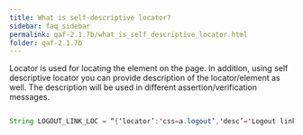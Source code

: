 ```yaml
---
title: What is self-descriptive locator?
sidebar: faq_sidebar
permalink: qaf-2.1.7b/what_is_self_descriptive_locator.html
folder: qaf-2.1.7b
---
```



Locator is used for locating the element on the page. In addition, using self descriptive locator you can provide description of the locator/element as well. The description will be used in different assertion/verification messages.

```java

String LOGOUT_LINK_LOC = “{‘locator’:'css=a.logout’,'desc’='Logout link’}”;

```
